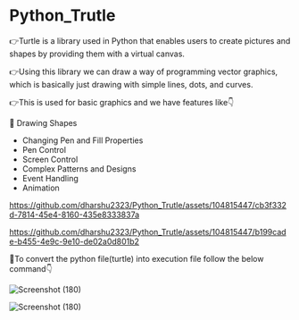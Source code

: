 # Python_Trutle

👉Turtle is a library used in Python that enables users to create pictures and shapes by providing them with a virtual canvas.

👉Using this library we can draw a way of programming vector graphics, which is basically just drawing with simple lines, dots, and curves.

👉This is used for basic graphics and we have features like👇

 📍 Drawing Shapes
 * Changing Pen and Fill Properties
 * Pen Control
 * Screen Control
 * Complex Patterns and Designs
 * Event Handling
 * Animation


https://github.com/dharshu2323/Python_Trutle/assets/104815447/cb3f332d-7814-45e4-8160-435e8333837a

https://github.com/dharshu2323/Python_Trutle/assets/104815447/b199cade-b455-4e9c-9e10-de02a0d801b2

🎇To convert the python file(turtle) into execution file follow the below command👇

![Screenshot (180)](https://github.com/dharshu2323/Python_Trutle/assets/104815447/d9a5ac65-eeff-4d4c-aa5d-78b559a3b0d9)


![Screenshot (180)](https://github.com/dharshu2323/Python_Trutle/assets/104815447/d04de518-019c-4e1e-86d6-d735e0d4a3d8)

